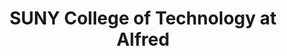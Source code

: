 ---
layout: repo
title: "SUNY College of Technology at Alfred"
id: 18470
permalink: repos/18470/
---